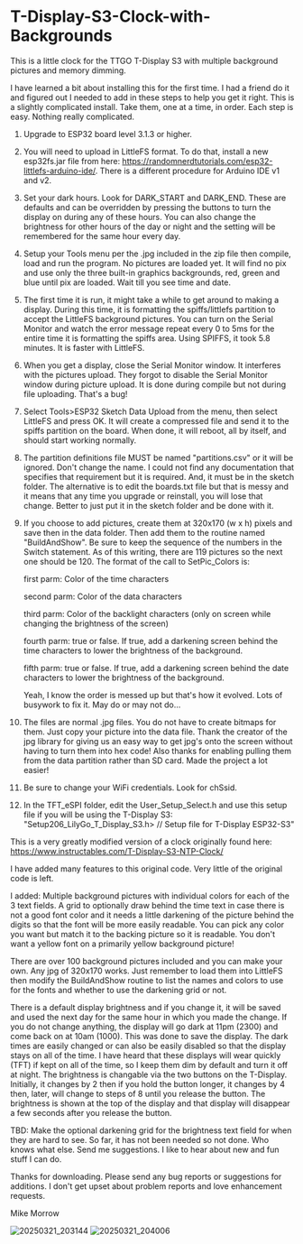 # T-Display-S3-Clock-with-Backgrounds
This is a little clock for the TTGO T-Display S3 with multiple background pictures and memory dimming.

I have learned a bit about installing this for the first time.  I had a friend do it and figured out I needed to add in these steps to help you get it right.  This is a slightly complicated install.  Take them, one at a time, in order.  Each step is easy.  Nothing really complicated.

1. Upgrade to ESP32 board level 3.1.3 or higher.

2. You will need to upload in LittleFS format.  To do that, install a new esp32fs.jar file from here:
   https://randomnerdtutorials.com/esp32-littlefs-arduino-ide/.  There is a different procedure for Arduino IDE v1 and v2.

3. Set your dark hours.  Look for DARK_START and DARK_END.  These are defaults and can be overridden by
   pressing the buttons to turn the display on during any of these hours.  You can also change the brightness for other hours of
   the day or night and the setting will be remembered for the same hour every day.

4. Setup your Tools menu per the .jpg included in the zip file then compile, load and run the program.  No pictures are loaded yet.  It will find no pix and use only the three built-in 
   graphics backgrounds, red, green and blue until pix are loaded.  Wait till you see time and date.

5. The first time it is run, it might take a while to get around to making a display.
   During this time, it is formatting the spiffs/littlefs partition to accept the LittleFS background pictures.
   You can turn on the Serial Monitor and watch the error message repeat every 0 to 5ms for 
   the entire time it is formatting the spiffs area.  Using SPIFFS, it took 5.8 minutes.  It is faster with LittleFS.

6. When you get a display, close the Serial Monitor window.  It interferes with the pictures upload.  They forgot to disable
   the Serial Monitor window during picture upload.  It is done during compile but not during file uploading.  That's a bug!

7. Select Tools>ESP32 Sketch Data Upload from the menu, then select LittleFS and press OK.  It will create a compressed file and
   send it to the spiffs partition on the board.  When done, it will reboot, all by itself, and should start working normally.

8. The partition definitions file MUST be named "partitions.csv" or it will be ignored.  Don't change the name.  I could not find any
   documentation that specifies that requirement but it is required.  And, it must be in the sketch folder.  The alternative is to edit
   the boards.txt file but that is messy and it means that any time you upgrade or reinstall, you will lose that change.  Better to just
   put it in the sketch folder and be done with it.

9. If you choose to add pictures, create them at 320x170 (w x h) pixels and save then in the data folder.  Then add them to the
   routine named "BuildAndShow".  Be sure to keep the sequence of the numbers in the Switch statement.  As of this writing, there are
   119 pictures so the next one should be 120.  The format of the call to SetPic_Colors is:
   
      first parm: Color of the time characters
   
      second parm: Color of the data characters
   
      third parm: Color of the backlight characters (only on screen while changing the brightness of the screen)
   
      fourth parm: true or false.  If true, add a darkening screen behind the time characters to lower the brightness of the
      background.
   
      fifth parm: true or false.  If true, add a darkening screen behind the date characters to lower the brightness of the
      background.
   
   Yeah, I know the order is messed up but that's how it evolved.  Lots of busywork to fix it.  May do or may not do...

10. The files are normal .jpg files.  You do not have to create bitmaps for them.  Just copy your picture into the data file.  Thank
    the creator of the jpg library for giving us an easy way to get jpg's onto the screen without having to turn them into hex code!
    Also thanks for enabling pulling them from the data partition rather than SD card.  Made the project a lot easier!

11. Be sure to change your WiFi credentials.  Look for chSsid.

12. In the TFT_eSPI folder, edit the User_Setup_Select.h and use this setup file if you will be using the T-Display S3:
    "Setup206_LilyGo_T_Display_S3.h>  // Setup file for T-Display ESP32-S3"
    
This is a very greatly modified version of a clock originally found here: https://www.instructables.com/T-Display-S3-NTP-Clock/

I have added many features to this original code.  Very little of the original code is left.

I added:
Multiple background pictures with individual colors for each of the 3 text fields.
A grid to optionally draw behind the time text in case there is not a good font color and it needs a little darkening of the picture behind the digits so that the font will be more easily readable.  You can pick any color you want but match it to the backing picture so it is readable.  You don't want a yellow font on a primarily yellow background picture!

There are over 100 background pictures included and you can make your own.  Any jpg of 320x170 works.  Just remember to load them into LittleFS then modify the BuildAndShow routine to list the names and colors to use for the fonts and whether to use the darkening grid or not.

There is a default display brightness and if you change it, it will be saved and used the next day for the same hour in which you made the change.  If you do not change anything, the display will go dark at 11pm (2300) and come back on at 10am (1000).  This was done to save the display.  The dark times are easily changed or can also be easily disabled so that the display stays on all of the time.  I have heard that these displays will wear quickly (TFT) if kept on all of the time, so I keep them dim by default and turn it off at night.  The brightness is changable via the two buttons on the T-Display.  Initially, it changes by 2 then if you hold the button longer, it changes by 4 then, later, will change to steps of 8 until you release the button.  The brightness is shown at the top of the display and that display will disappear a few seconds after you release the button.

TBD:
Make the optional darkening grid for the brightness text field for when they are hard to see.  So far, it has not been needed so not done.
Who knows what else.  Send me suggestions.  I like to hear about new and fun stuff I can do.

Thanks for downloading.  Please send any bug reports or suggestions for additions.  I don't get upset about problem reports and love enhancement requests.

Mike Morrow

![20250321_203144](https://github.com/user-attachments/assets/1b244125-952e-4804-a90f-3337932dc1a8)
![20250321_204006](https://github.com/user-attachments/assets/344ec8c0-d894-47e9-a8b6-2c46fbbdb959)

